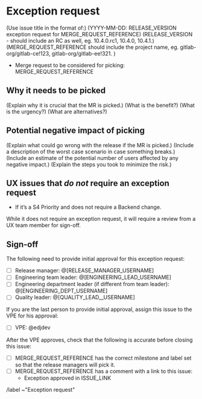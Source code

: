 <!--
# Read me first

This issue should be used to request that your MR be merged into an imminent RC as an exception.

Please read the ["Asking for an exception" docs](https://gitlab.com/gitlab-org/gitlab-ce/blob/master/PROCESS.md#asking-for-an-exception).

Any item inside of () should be removed before the issue is closed.
-->

# Exception request

(Use issue title in the format of:)
(YYYY-MM-DD: RELEASE_VERSION exception request for MERGE_REQUEST_REFERENCE)
(RELEASE_VERSION - should include an RC as well, eg. 10.4.0.rc1, 10.4.0, 10.4.1.)
(MERGE_REQUEST_REFERENCE should include the project name, eg. gitlab-org/gitlab-ce!123, gitlab-org/gitlab-ee!321.
)

- Merge request to be considered for picking: MERGE_REQUEST_REFERENCE

## Why it needs to be picked

(Explain why it is crucial that the MR is picked.)
(What is the benefit?)
(What is the urgency?)
(What are alternatives?)

## Potential negative impact of picking

(Explain what could go wrong with the release if the MR is picked.)
(Include a description of the worst case scenario in case something breaks.)
(Include an estimate of the potential number of users affected by any negative impact.)
(Explain the steps you took to minimize the risk.)

## UX issues that *do not* require an exception request
* If it’s a S4 Priority and does not require a Backend change.

While it does not require an exception request, it will require a review from a UX team member for sign-off.

## Sign-off

The following need to provide initial approval for this exception request:

- [ ] Release manager: @[RELEASE_MANAGER_USERNAME]
- [ ] Engineering team leader: @[ENGINEERING_LEAD_USERNAME]
- [ ] Engineering department leader (if different from team leader): @[ENGINEERING_DEPT_USERNAME]
- [ ] Quality leader: @[QUALITY_LEAD__USERNAME]

If you are the last person to provide initial approval, assign this issue to the
VPE for his approval:

- [ ] VPE: @edjdev

After the VPE approves, check that the following is accurate before closing this
issue:

- [ ] MERGE_REQUEST_REFERENCE has the correct milestone and
label set so that the release managers will pick it.
- [ ] MERGE_REQUEST_REFERENCE has a comment with a link to this issue:
    - Exception approved in ISSUE_LINK

/label ~"Exception request"
